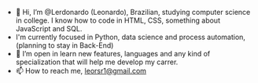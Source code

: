 - 👋 Hi, I’m @Lerdonardo (Leonardo), Brazilian, studying computer science in college. I know how to code in HTML, CSS, something about JavaScript and SQL. 
- I'm currently focused in Python, data science and process automation, (planning to stay in Back-End)
- 👀 I’m open in learn new features, languages and any kind of specialization that will help me develop my carrer.
- 📫 How to reach me, leorsr1@gmail.com
